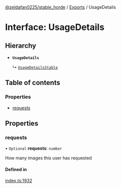 [@zeldafan0225/stable_horde](../readme.md) / [Exports](../modules.md) / UsageDetails

# Interface: UsageDetails

## Hierarchy

- **`UsageDetails`**

  ↳ [`UsageDetailsStable`](UsageDetailsStable.md)

## Table of contents

### Properties

- [requests](UsageDetails.md#requests)

## Properties

### requests

• `Optional` **requests**: `number`

How many images this user has requested

#### Defined in

[index.ts:1932](https://github.com/ZeldaFan0225/stable_horde/blob/b03d78a/index.ts#L1932)
